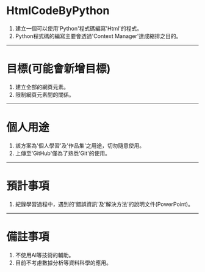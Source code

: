 # HtmlCodeByPython
1. 建立一個可以使用'Python'程式碼編寫'Html'的程式。
2. Python程式碼的編寫主要會透過'Context Manager'達成縮排之目的。
---------------------------------------
# 目標(可能會新增目標)
1. 建立全部的網頁元素。
2. 限制網頁元素間的關係。
---------------------------------------
# 個人用途
1. 該方案為'個人學習'及'作品集'之用途，切勿隨意使用。
2. 上傳至'GitHub'僅為了熟悉'Git'的使用。
---------------------------------------
# 預計事項
1. 紀錄學習過程中，遇到的'錯誤資訊'及'解決方法'的說明文件(PowerPoint)。
---------------------------------------
# 備註事項
1. 不使用AI等技術的輔助。
2. 目前不考慮數據分析等資料科學的應用。
